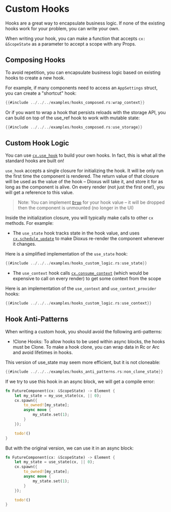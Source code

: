 # Custom Hooks

Hooks are a great way to encapsulate business logic. If none of the existing hooks work for your problem, you can write your own.

When writing your hook, you can make a function that accepts `cx: &ScopeState` as a parameter to accept a scope with any Props.

## Composing Hooks

To avoid repetition, you can encapsulate business logic based on existing hooks to create a new hook.

For example, if many components need to access an `AppSettings` struct, you can create a "shortcut" hook:

```rust
{{#include ../../../examples/hooks_composed.rs:wrap_context}}
```

Or if you want to wrap a hook that persists reloads with the storage API, you can build on top of the use_ref hook to work with mutable state:

```rust
{{#include ../../../examples/hooks_composed.rs:use_storage}}
```

## Custom Hook Logic

You can use [`cx.use_hook`](https://docs.rs/dioxus/latest/dioxus/prelude/struct.ScopeState.html#method.use_hook) to build your own hooks. In fact, this is what all the standard hooks are built on!

`use_hook` accepts a single closure for initializing the hook. It will be only run the first time the component is rendered. The return value of that closure will be used as the value of the hook – Dioxus will take it, and store it for as long as the component is alive. On every render (not just the first one!), you will get a reference to this value.

> Note: You can implement [`Drop`](https://doc.rust-lang.org/std/ops/trait.Drop.html) for your hook value – it will be dropped then the component is unmounted (no longer in the UI)

Inside the initialization closure, you will typically make calls to other `cx` methods. For example:

- The `use_state` hook tracks state in the hook value, and uses [`cx.schedule_update`](https://docs.rs/dioxus/latest/dioxus/prelude/struct.ScopeState.html#method.schedule_update) to make Dioxus re-render the component whenever it changes.

Here is a simplified implementation of the `use_state` hook:

```rust
{{#include ../../../examples/hooks_custom_logic.rs:use_state}}
```

- The `use_context` hook calls [`cx.consume_context`](https://docs.rs/dioxus/latest/dioxus/prelude/struct.ScopeState.html#method.consume_context) (which would be expensive to call on every render) to get some context from the scope

Here is an implementation of the `use_context` and `use_context_provider` hooks:

```rust
{{#include ../../../examples/hooks_custom_logic.rs:use_context}}
```

## Hook Anti-Patterns

When writing a custom hook, you should avoid the following anti-patterns:

- !Clone Hooks: To allow hooks to be used within async blocks, the hooks must be Clone. To make a hook clone, you can wrap data in Rc or Arc and avoid lifetimes in hooks.

This version of use_state may seem more efficient, but it is not cloneable:

```rust
{{#include ../../../examples/hooks_anti_patterns.rs:non_clone_state}}
```

If we try to use this hook in an async block, we will get a compile error:

```rust
fn FutureComponent(cx: &ScopeState) -> Element {
    let my_state = my_use_state(cx, || 0);
    cx.spawn({
        to_owned![my_state];
        async move {
            my_state.set(1);
        }
    });

    todo!()
}
```

But with the original version, we can use it in an async block:

```rust
fn FutureComponent(cx: &ScopeState) -> Element {
    let my_state = use_state(cx, || 0);
    cx.spawn({
        to_owned![my_state];
        async move {
            my_state.set(1);
        }
    });

    todo!()
}
```
